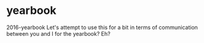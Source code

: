 # yearbook
2016-yearbook
Let's attempt to use this for a bit in terms of communication between you and I for the yearbook?
Eh?

